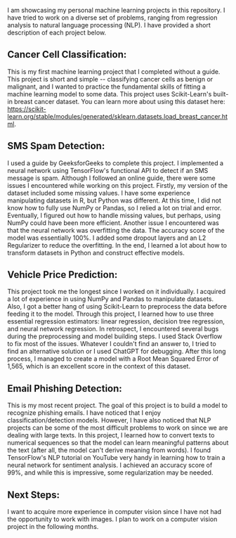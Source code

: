 I am showcasing my personal machine learning projects in this repository. I have tried to work on a diverse set of problems, ranging from regression analysis to natural language processing (NLP). I have provided a short description of each project below.

Cancer Cell Classification:
---------------------------
This is my first machine learning project that I completed without a guide. This project is short and simple -- classifying cancer cells as benign or malignant, and I wanted to practice the fundamental skills of fitting a machine learning model to some data. This project uses Scikit-Learn's built-in breast cancer dataset. You can learn more about using this dataset here: https://scikit-learn.org/stable/modules/generated/sklearn.datasets.load_breast_cancer.html. 

SMS Spam Detection: 
-
I used a guide by GeeksforGeeks to complete this project. I implemented a neural network using TensorFlow's functional API to detect if an SMS message is spam. Although I followed an online guide, there were some issues I encountered while working on this project. Firstly, my version of the dataset included some missing values. I have some experience manipulating datasets in R, but Python was different. At this time, I did not know how to fully use NumPy or Pandas, so I relied a lot on trial and error. 
Eventually, I figured out how to handle missing values, but perhaps, using NumPy could have been more efficient. Another issue I encountered was that the neural network was overfitting the data. The accuracy score of the model was essentially 100%. I added some dropout layers and an L2 Regularizer to reduce the overfitting. In the end, I learned a lot about how to transform datasets in Python and construct effective models.

Vehicle Price Prediction: 
-
This project took me the longest since I worked on it individually. I acquired a lot of experience in using NumPy and Pandas to manipulate datasets. Also, I got a better hang of using Scikit-Learn to preprocess the data before feeding it to the model. Through this project, I learned how to use three essential regression estimators: linear regression, decision tree regression, and neural network regression. 
In retrospect, I encountered several bugs during the preprocessing and model building steps. I used Stack Overflow to fix most of the issues. Whatever I couldn't find an answer to, I tried to find an alternative solution or I used ChatGPT for debugging. After this long process, I managed to create a model with a Root Mean Squared Error of 1,565, which is an excellent score in the context of this dataset.

Email Phishing Detection: 
-
This is my most recent project. The goal of this project is to build a model to recognize phishing emails. I have noticed that I enjoy classification/detection models. However, I have also noticed that NLP projects can be some of the most difficult problems to work on since we are dealing with large texts. In this project, I learned how to convert texts to numerical sequences so that the model can learn meaningful patterns about the text (after all, the model can't derive meaning from words). 
I found TensorFlow's NLP tutorial on YouTube very handy in learning how to train a neural network for sentiment analysis. I achieved an accuracy score of 99%, and while this is impressive, some regularization may be needed.

Next Steps: 
-
I want to acquire more experience in computer vision since I have not had the opportunity to work with images. I plan to work on a computer vision project in the following months.

